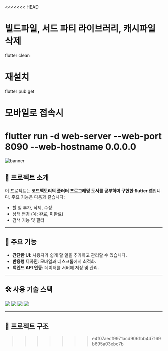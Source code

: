 <<<<<<< HEAD
# 빌드파일, 서드 파티 라이브러리, 캐시파일 삭제
flutter clean

# 재설치
flutter pub get

# 모바일로 접속시
flutter run -d web-server --web-port 8090 --web-hostname 0.0.0.0 
=======
![banner](https://capsule-render.vercel.app/api?type=waving&color=0:fd947f,100:fa72e2&height=220&text=My%20Flutter%20Project&fontSize=50&fontColor=fff)

## 📌 프로젝트 소개
이 프로젝트는 **코드팩토리의 플러터 프로그래밍 도서를 공부하며 구현한 flutter 앱**입니다. 주요 기능은 다음과 같습니다:
- 할 일 추가, 삭제, 수정
- 상태 변경 (예: 완료, 미완료)
- 검색 기능 및 필터

---

## 🚀 주요 기능
- **간단한 UI**: 사용자가 쉽게 할 일을 추가하고 관리할 수 있습니다.
- **반응형 디자인**: 모바일과 데스크톱에서 최적화.
- **백엔드 API 연동**: 데이터를 서버에 저장 및 관리.

---

## 🛠 사용 기술 스택
<span>
<img src="https://img.shields.io/badge/JavaScript-323330?style=flat&logo=javascript&logoColor=F7DF1E"/>
<img src="https://img.shields.io/badge/React-61DAFB?style=flat&logo=react&logoColor=white"/>
<img src="https://img.shields.io/badge/Node.js-339933?style=flat&logo=nodedotjs&logoColor=white"/>
<img src="https://img.shields.io/badge/MySQL-4479A1?style=flat&logo=mysql&logoColor=white"/>
</span>

---

## 📂 프로젝트 구조

>>>>>>> e4f07aecf9971acd9061bb4d7169b695a03ebc7b
